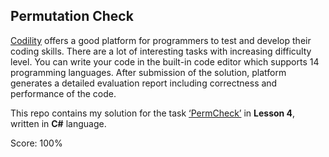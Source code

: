 ## Permutation Check
[Codility](https://app.codility.com/programmers/) offers a good platform for programmers to test and develop their coding skills. There are a lot of interesting tasks with increasing difficulty level. You can write your code in the built-in code editor which supports 14 programming languages. After submission of the solution, platform generates a detailed evaluation report including correctness and performance of the code.

This repo contains my solution for the task [‘PermCheck’](https://app.codility.com/programmers/lessons/4-counting_elements/perm_check/) in **Lesson 4**, written in **C#** language.

Score: 100%
